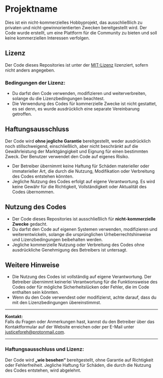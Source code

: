 # Projektname

Dies ist ein nicht-kommerzielles Hobbyprojekt, das ausschließlich zu privaten und nicht-gewinnorientierten Zwecken bereitgestellt wird. Der Code wurde erstellt, um eine Plattform für die Community zu bieten und soll keine kommerziellen Interessen verfolgen.

## Lizenz

Der Code dieses Repositories ist unter der [MIT-Lizenz](https://opensource.org/licenses/MIT) lizenziert, sofern nicht anders angegeben. 

### Bedingungen der Lizenz:
- Du darfst den Code verwenden, modifizieren und weiterverbreiten, solange du die Lizenzbedingungen beachtest.
- Die Verwendung des Codes für kommerzielle Zwecke ist nicht gestattet, es sei denn, es wurde ausdrücklich eine separate Vereinbarung getroffen.

## Haftungsausschluss

Der Code wird **ohne jegliche Garantie** bereitgestellt, weder ausdrücklich noch stillschweigend, einschließlich, aber nicht beschränkt auf die Gewährleistung der Marktgängigkeit und Eignung für einen bestimmten Zweck. Der Benutzer verwendet den Code auf eigenes Risiko.

- Der Betreiber übernimmt keine Haftung für Schäden materieller oder immaterieller Art, die durch die Nutzung, Modifikation oder Verbreitung des Codes entstehen könnten.
- Jegliche Nutzung des Codes erfolgt auf eigene Verantwortung. Es wird keine Gewähr für die Richtigkeit, Vollständigkeit oder Aktualität des Codes übernommen.

## Nutzung des Codes

- Der Code dieses Repositories ist ausschließlich für **nicht-kommerzielle Zwecke** gedacht.
- Du darfst den Code auf eigenen Systemen verwenden, modifizieren und weiterentwickeln, solange die ursprünglichen Urheberrechtshinweise und Lizenzbedingungen beibehalten werden.
- Jegliche kommerzielle Nutzung oder Verbreitung des Codes ohne ausdrückliche Genehmigung des Betreibers ist untersagt.

## Weitere Hinweise

- Die Nutzung des Codes ist vollständig auf eigene Verantwortung. Der Betreiber übernimmt keinerlei Verantwortung für die Funktionsweise des Codes oder für mögliche Sicherheitslücken oder Fehler, die im Code enthalten sein könnten.
- Wenn du den Code verwendest oder modifizierst, achte darauf, dass du mit den Lizenzbedingungen übereinstimmst.

---

**Kontakt:**  
Falls du Fragen oder Anmerkungen hast, kannst du den Betreiber über das Kontaktformular auf der Website erreichen oder per E-Mail unter [justiceforeh@protonmail.com](mailto:justiceforeh@protonmail.com).

---

### **Haftungsausschluss und Lizenz:**

Der Code wird **„wie besehen“** bereitgestellt, ohne Garantie auf Richtigkeit oder Fehlerfreiheit. Jegliche Haftung für Schäden, die durch die Nutzung des Codes entstehen, wird abgelehnt.
